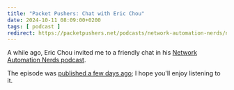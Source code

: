 ```yaml
---
title: "Packet Pushers: Chat with Eric Chou"
date: 2024-10-11 08:09:00+0200
tags: [ podcast ]
redirect: https://packetpushers.net/podcasts/network-automation-nerds/nan075-mastering-networking-in-the-age-of-ai-advice-for-aspiring-engineers/
---
```

A while ago, Eric Chou invited me to a friendly chat in his [Network Automation Nerds podcast](https://packetpushers.net/podcast/network-automation-nerds/). 

The episode was [published a few days ago](https://packetpushers.net/podcasts/network-automation-nerds/nan075-mastering-networking-in-the-age-of-ai-advice-for-aspiring-engineers/); I hope you'll enjoy listening to it.